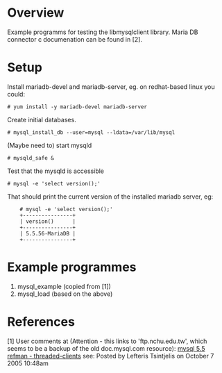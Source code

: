 # Overview

Example programms for testing the libmysqlclient library.
Maria DB connector c documenation can be found in [2].

# Setup

Install mariadb-devel and mariadb-server, eg. on redhat-based linux you could:

    # yum install -y mariadb-devel mariadb-server

Create initial databases.

    # mysql_install_db --user=mysql --ldata=/var/lib/mysql

(Maybe need to) start mysqld

    # mysqld_safe &

Test that the mysqld is accessible

    # mysql -e 'select version();'

That should print the current version of the installed mariadb server, eg:

        # mysql -e 'select version();'
        +----------------+
        | version()      |
        +----------------+
        | 5.5.56-MariaDB |
        +----------------+


# Example programmes

1. mysql_example (copied from [1])
1. mysql_load (based on the above) 


# References

[1] User comments at (Attention - this links to 'ftp.nchu.edu.tw', which seems
    to be a backup of the old doc.mysql.com resource):
   [mysql 5.5 refman - threaded-clients](http://ftp.nchu.edu.tw/MySQL/doc/refman/5.5/en/threaded-clients.html)
    see: Posted by Lefteris Tsintjelis on October 7 2005 10:48am
